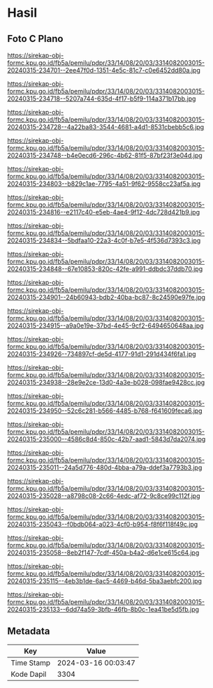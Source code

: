 # Hasil

## Foto C Plano

https://sirekap-obj-formc.kpu.go.id/fb5a/pemilu/pdpr/33/14/08/20/03/3314082003015-20240315-234701--2ee47f0d-1351-4e5c-81c7-c0e6452dd80a.jpg

https://sirekap-obj-formc.kpu.go.id/fb5a/pemilu/pdpr/33/14/08/20/03/3314082003015-20240315-234718--5207a744-635d-4f17-b5f9-114a371b17bb.jpg

https://sirekap-obj-formc.kpu.go.id/fb5a/pemilu/pdpr/33/14/08/20/03/3314082003015-20240315-234728--4a22ba83-3544-4681-a4d1-8531cbebb5c6.jpg

https://sirekap-obj-formc.kpu.go.id/fb5a/pemilu/pdpr/33/14/08/20/03/3314082003015-20240315-234748--b4e0ecd6-296c-4b62-81f5-87bf23f3e04d.jpg

https://sirekap-obj-formc.kpu.go.id/fb5a/pemilu/pdpr/33/14/08/20/03/3314082003015-20240315-234803--b829c1ae-7795-4a51-9f62-9558cc23af5a.jpg

https://sirekap-obj-formc.kpu.go.id/fb5a/pemilu/pdpr/33/14/08/20/03/3314082003015-20240315-234816--e2117c40-e5eb-4ae4-9f12-4dc728d421b9.jpg

https://sirekap-obj-formc.kpu.go.id/fb5a/pemilu/pdpr/33/14/08/20/03/3314082003015-20240315-234834--5bdfaa10-22a3-4c0f-b7e5-4f536d7393c3.jpg

https://sirekap-obj-formc.kpu.go.id/fb5a/pemilu/pdpr/33/14/08/20/03/3314082003015-20240315-234848--67e10853-820c-42fe-a991-ddbdc37ddb70.jpg

https://sirekap-obj-formc.kpu.go.id/fb5a/pemilu/pdpr/33/14/08/20/03/3314082003015-20240315-234901--24b60943-bdb2-40ba-bc87-8c24590e97fe.jpg

https://sirekap-obj-formc.kpu.go.id/fb5a/pemilu/pdpr/33/14/08/20/03/3314082003015-20240315-234915--a9a0e19e-37bd-4e45-9cf2-6494650648aa.jpg

https://sirekap-obj-formc.kpu.go.id/fb5a/pemilu/pdpr/33/14/08/20/03/3314082003015-20240315-234926--734897cf-de5d-4177-91d1-291d434f6fa1.jpg

https://sirekap-obj-formc.kpu.go.id/fb5a/pemilu/pdpr/33/14/08/20/03/3314082003015-20240315-234938--28e9e2ce-13d0-4a3e-b028-098fae9428cc.jpg

https://sirekap-obj-formc.kpu.go.id/fb5a/pemilu/pdpr/33/14/08/20/03/3314082003015-20240315-234950--52c6c281-b566-4485-b768-f641609feca6.jpg

https://sirekap-obj-formc.kpu.go.id/fb5a/pemilu/pdpr/33/14/08/20/03/3314082003015-20240315-235000--4586c8d4-850c-42b7-aad1-5843d7da2074.jpg

https://sirekap-obj-formc.kpu.go.id/fb5a/pemilu/pdpr/33/14/08/20/03/3314082003015-20240315-235011--24a5d776-480d-4bba-a79a-ddef3a7793b3.jpg

https://sirekap-obj-formc.kpu.go.id/fb5a/pemilu/pdpr/33/14/08/20/03/3314082003015-20240315-235028--a8798c08-2c66-4edc-af72-9c8ce99c112f.jpg

https://sirekap-obj-formc.kpu.go.id/fb5a/pemilu/pdpr/33/14/08/20/03/3314082003015-20240315-235043--f0bdb064-a023-4cf0-b954-f8f6f118f49c.jpg

https://sirekap-obj-formc.kpu.go.id/fb5a/pemilu/pdpr/33/14/08/20/03/3314082003015-20240315-235058--8eb2f147-7cdf-450a-b4a2-d6e1ce615c64.jpg

https://sirekap-obj-formc.kpu.go.id/fb5a/pemilu/pdpr/33/14/08/20/03/3314082003015-20240315-235115--4eb3b1de-6ac5-4469-b46d-5ba3aebfc200.jpg

https://sirekap-obj-formc.kpu.go.id/fb5a/pemilu/pdpr/33/14/08/20/03/3314082003015-20240315-235133--6dd74a59-3bfb-46fb-8b0c-1ea41be5d5fb.jpg


## Metadata

| Key        | Value               |
| ---------- | ------------------- |
| Time Stamp | 2024-03-16 00:03:47 |
| Kode Dapil | 3304                |




